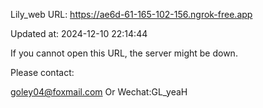 Lily_web URL: https://ae6d-61-165-102-156.ngrok-free.app

Updated at: 2024-12-10 22:14:44

If you cannot open this URL, the server might be down.

Please contact: 

goley04@foxmail.com Or Wechat:GL_yeaH